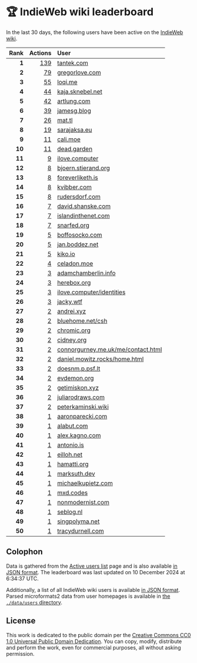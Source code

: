 # 🏆 IndieWeb wiki leaderboard

In the last 30 days, the following users have been active on the [IndieWeb wiki](https://indieweb.org).

| Rank | Actions | User |
|-----:|--------:|:-----|
| **1** | [139](https://indieweb.org/Special:Contributions/Tantek.com) | [tantek.com](http://tantek.com) |
| **2** | [79](https://indieweb.org/Special:Contributions/Gregorlove.com) | [gregorlove.com](http://gregorlove.com) |
| **3** | [55](https://indieweb.org/Special:Contributions/Loqi.me) | [loqi.me](http://loqi.me) |
| **4** | [44](https://indieweb.org/Special:Contributions/Kaja.sknebel.net) | [kaja.sknebel.net](http://kaja.sknebel.net) |
| **5** | [42](https://indieweb.org/Special:Contributions/Artlung.com) | [artlung.com](http://artlung.com) |
| **6** | [39](https://indieweb.org/Special:Contributions/Jamesg.blog) | [jamesg.blog](http://jamesg.blog) |
| **7** | [26](https://indieweb.org/Special:Contributions/Mat.tl) | [mat.tl](http://mat.tl) |
| **8** | [19](https://indieweb.org/Special:Contributions/Sarajaksa.eu) | [sarajaksa.eu](http://sarajaksa.eu) |
| **9** | [11](https://indieweb.org/Special:Contributions/Cali.moe) | [cali.moe](http://cali.moe) |
| **10** | [11](https://indieweb.org/Special:Contributions/Dead.garden) | [dead.garden](http://dead.garden) |
| **11** | [9](https://indieweb.org/Special:Contributions/Ilove.computer) | [ilove.computer](http://ilove.computer) |
| **12** | [8](https://indieweb.org/Special:Contributions/Bjoern.stierand.org) | [bjoern.stierand.org](http://bjoern.stierand.org) |
| **13** | [8](https://indieweb.org/Special:Contributions/Foreverliketh.is) | [foreverliketh.is](http://foreverliketh.is) |
| **14** | [8](https://indieweb.org/Special:Contributions/Kvibber.com) | [kvibber.com](http://kvibber.com) |
| **15** | [8](https://indieweb.org/Special:Contributions/Rudersdorf.com) | [rudersdorf.com](http://rudersdorf.com) |
| **16** | [7](https://indieweb.org/Special:Contributions/David.shanske.com) | [david.shanske.com](http://david.shanske.com) |
| **17** | [7](https://indieweb.org/Special:Contributions/Islandinthenet.com) | [islandinthenet.com](http://islandinthenet.com) |
| **18** | [7](https://indieweb.org/Special:Contributions/Snarfed.org) | [snarfed.org](http://snarfed.org) |
| **19** | [5](https://indieweb.org/Special:Contributions/Boffosocko.com) | [boffosocko.com](http://boffosocko.com) |
| **20** | [5](https://indieweb.org/Special:Contributions/Jan.boddez.net) | [jan.boddez.net](http://jan.boddez.net) |
| **21** | [5](https://indieweb.org/Special:Contributions/Kiko.io) | [kiko.io](http://kiko.io) |
| **22** | [4](https://indieweb.org/Special:Contributions/Celadon.moe) | [celadon.moe](http://celadon.moe) |
| **23** | [3](https://indieweb.org/Special:Contributions/Adamchamberlin.info) | [adamchamberlin.info](http://adamchamberlin.info) |
| **24** | [3](https://indieweb.org/Special:Contributions/Herebox.org) | [herebox.org](http://herebox.org) |
| **25** | [3](https://indieweb.org/Special:Contributions/Ilove.computer_identities) | [ilove.computer/identities](http://ilove.computer/identities) |
| **26** | [3](https://indieweb.org/Special:Contributions/Jacky.wtf) | [jacky.wtf](http://jacky.wtf) |
| **27** | [2](https://indieweb.org/Special:Contributions/Andrei.xyz) | [andrei.xyz](http://andrei.xyz) |
| **28** | [2](https://indieweb.org/Special:Contributions/Bluehome.net_csh) | [bluehome.net/csh](http://bluehome.net/csh) |
| **29** | [2](https://indieweb.org/Special:Contributions/Chromic.org) | [chromic.org](http://chromic.org) |
| **30** | [2](https://indieweb.org/Special:Contributions/Cidney.org) | [cidney.org](http://cidney.org) |
| **31** | [2](https://indieweb.org/Special:Contributions/Connorgurney.me.uk_me_contact.html) | [connorgurney.me.uk/me/contact.html](http://connorgurney.me.uk/me/contact.html) |
| **32** | [2](https://indieweb.org/Special:Contributions/Daniel.mowitz.rocks_home.html) | [daniel.mowitz.rocks/home.html](http://daniel.mowitz.rocks/home.html) |
| **33** | [2](https://indieweb.org/Special:Contributions/Doesnm.p.psf.lt) | [doesnm.p.psf.lt](http://doesnm.p.psf.lt) |
| **34** | [2](https://indieweb.org/Special:Contributions/Evdemon.org) | [evdemon.org](http://evdemon.org) |
| **35** | [2](https://indieweb.org/Special:Contributions/Getimiskon.xyz) | [getimiskon.xyz](http://getimiskon.xyz) |
| **36** | [2](https://indieweb.org/Special:Contributions/Juliarodraws.com) | [juliarodraws.com](http://juliarodraws.com) |
| **37** | [2](https://indieweb.org/Special:Contributions/Peterkaminski.wiki) | [peterkaminski.wiki](http://peterkaminski.wiki) |
| **38** | [1](https://indieweb.org/Special:Contributions/Aaronparecki.com) | [aaronparecki.com](http://aaronparecki.com) |
| **39** | [1](https://indieweb.org/Special:Contributions/Alabut.com) | [alabut.com](http://alabut.com) |
| **40** | [1](https://indieweb.org/Special:Contributions/Alex.kagno.com) | [alex.kagno.com](http://alex.kagno.com) |
| **41** | [1](https://indieweb.org/Special:Contributions/Antonio.is) | [antonio.is](http://antonio.is) |
| **42** | [1](https://indieweb.org/Special:Contributions/Eilloh.net) | [eilloh.net](http://eilloh.net) |
| **43** | [1](https://indieweb.org/Special:Contributions/Hamatti.org) | [hamatti.org](http://hamatti.org) |
| **44** | [1](https://indieweb.org/Special:Contributions/Marksuth.dev) | [marksuth.dev](http://marksuth.dev) |
| **45** | [1](https://indieweb.org/Special:Contributions/Michaelkupietz.com) | [michaelkupietz.com](http://michaelkupietz.com) |
| **46** | [1](https://indieweb.org/Special:Contributions/Mxd.codes) | [mxd.codes](http://mxd.codes) |
| **47** | [1](https://indieweb.org/Special:Contributions/Nonmodernist.com) | [nonmodernist.com](http://nonmodernist.com) |
| **48** | [1](https://indieweb.org/Special:Contributions/Seblog.nl) | [seblog.nl](http://seblog.nl) |
| **49** | [1](https://indieweb.org/Special:Contributions/Singpolyma.net) | [singpolyma.net](http://singpolyma.net) |
| **50** | [1](https://indieweb.org/Special:Contributions/Tracydurnell.com) | [tracydurnell.com](http://tracydurnell.com) |


## Colophon

Data is gathered from the [Active users list](https://indieweb.org/Special:ActiveUsers) page and is also available [in JSON format](https://github.com/jgarber623/indieweb-wiki-leaderboard/blob/main/data/leaderboard.json). The leaderboard was last updated on 10 December 2024 at 6:34:37 UTC.

Additionally, a list of all IndieWeb wiki users is available [in JSON format](https://github.com/jgarber623/indieweb-wiki-leaderboard/blob/main/data/users.json). Parsed microformats2 data from user homepages is available in [the `./data/users` directory](https://github.com/jgarber623/indieweb-wiki-leaderboard/blob/main/data/users).

## License

This work is dedicated to the public domain per the [Creative Commons CC0 1.0 Universal Public Domain Dedication](https://creativecommons.org/publicdomain/zero/1.0/). You can copy, modify, distribute and perform the work, even for commercial purposes, all without asking permission.
